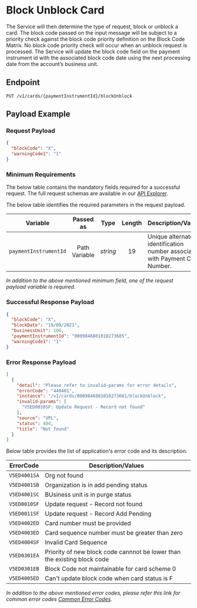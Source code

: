 # Block Unblock Card

The Service will then determine the type of request, block or unblock a card. The block code passed on the input message will be subject to a priority check against the block code priority definition on the Block Code Matrix. No block code priority check will occur when an unblock request is processed. 
The Service will update the block code field on the payment instrument id with the associated block code date using the next processing date from the account’s business unit.

## Endpoint

`PUT /v1/cards/{paymentInstrumentId}/blockUnblock`

## Payload Example

### Request Payload

```json
{
  "blockCode": "X",
  "warningCode1": "1"
}
```

### Minimum Requirements

The below table contains the mandatory fields required for a successful request. The full request schemas are available in our [API Explorer](../api/?type=put&path=/v1/cards/{paymentInstrumentId}/blockUnblock).

The below table identifies the required parameters in the request payload.

| Variable | Passed as | Type | Length | Description/Values |
| -------- | :-------: | :--: | :------------: | ------------------ |
| `paymentInstrumentId` | Path Variable | *string* | 19 | Unique alternate identification number associated with Payment Card Number. | 

*In addition to the above mentioned minimum field, one of the request payload variable is required.*

### Successful Response Payload

```json
{
  "blockCode": "X",
  "blockDate": "19/08/2021",
  "businessUnit": 100,
  "paymentInstrumentId": "0009846801010273605",
  "warningCode1": "1"
}
```

### Error Response Payload

```json
[
  {
    "detail": "Please refer to invalid-params for error details",
    "errorCode": "440401",
    "instance": "/v1/cards/0009846801010273601/blockUnblock",
    "invalid-params": [
      "V5ED0010SF: Update Request - Record not found"
    ],
    "source": "VPL",
    "status": 404,
    "title": "Not found"
  }
]
```

Below table provides the list of application's error code and its description.

| ErrorCode |  Description/Values |
| --------  | ------------------ |
| `V5ED4001SA` | Org not found |
| `V5ED4001SB` | Organization is in add pending status |
| `V5ED4001SC` | BUsiness unit is in purge status |
| `V5ED0010SF` | Update request - Record not found |
| `V5ED0011SF` | Update request - Record Add Pending |
| `V5ED4002ED` | Card number must be provided |
| `V5ED4003ED` | Card sequence number must be greater than zero |
| `V5ED4004SF` | Invalid Card Sequence |
| `V5ED0301EA` | Priority of new block code cannnot be lower than the existing block code |
| `V5ED0301EB` | Block Code not maintainable for card scheme 0 |
| `V5ED4005ED` | Can't update block code when card status is F |  

*In addition to the above mentioned error codes, please refer this link for common error codes [Common Error Codes](?path=docs/Common_Error_Code.md).*